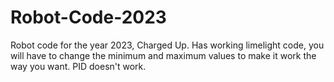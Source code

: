 # Robot-Code-2023
Robot code for the year 2023, Charged Up.
Has working limelight code, you will have to change the minimum and maximum values to make it work the way you want.
PID doesn't  work.
